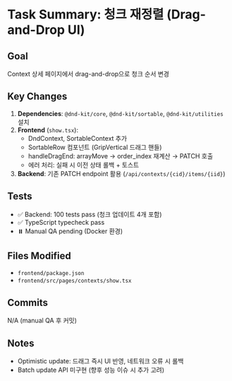 # Task Summary: 청크 재정렬 (Drag-and-Drop UI)

## Goal
Context 상세 페이지에서 drag-and-drop으로 청크 순서 변경

## Key Changes
1. **Dependencies**: `@dnd-kit/core`, `@dnd-kit/sortable`, `@dnd-kit/utilities` 설치
2. **Frontend** (`show.tsx`):
   - DndContext, SortableContext 추가
   - SortableRow 컴포넌트 (GripVertical 드래그 핸들)
   - handleDragEnd: arrayMove → order_index 재계산 → PATCH 호출
   - 에러 처리: 실패 시 이전 상태 롤백 + 토스트
3. **Backend**: 기존 PATCH endpoint 활용 (`/api/contexts/{cid}/items/{iid}`)

## Tests
- ✅ Backend: 100 tests pass (청크 업데이트 4개 포함)
- ✅ TypeScript typecheck pass
- ⏸️ Manual QA pending (Docker 환경)

## Files Modified
- `frontend/package.json`
- `frontend/src/pages/contexts/show.tsx`

## Commits
N/A (manual QA 후 커밋)

## Notes
- Optimistic update: 드래그 즉시 UI 반영, 네트워크 오류 시 롤백
- Batch update API 미구현 (향후 성능 이슈 시 추가 고려)
